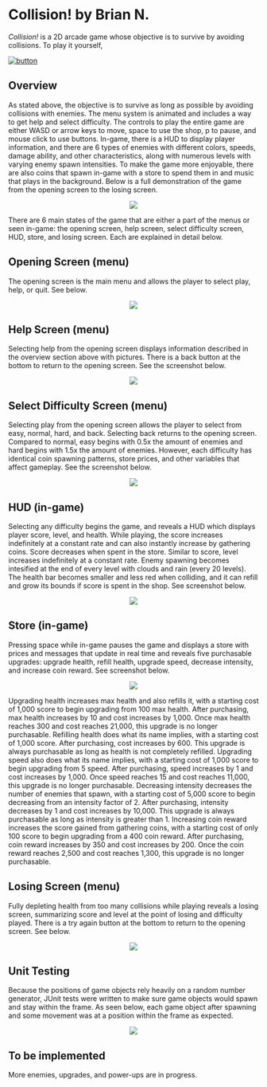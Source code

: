 # Collision! by Brian N.
*Collision!* is a 2D arcade game whose objective is to survive by avoiding collisions. To play it yourself, 

[![button](https://user-images.githubusercontent.com/72827220/105613682-168ed580-5d92-11eb-9950-17b6c423c19b.png)](https://drive.google.com/uc?id=1HoqtzSKmzA7hWUmGSo_l7sCMFTZZqFpz&export=download)

## Overview ##
As stated above, the objective is to survive as long as possible by avoiding collisions with enemies. The menu system is animated and includes a way to get help and select difficulty. The controls to play the entire game are either WASD or arrow keys to move, space to use the shop, p to pause, and mouse click to use buttons. In-game, there is a HUD to display player information, and there are 6 types of enemies with different colors, speeds, damage ability, and other characteristics, along with numerous levels with varying enemy spawn intensities. To make the game more enjoyable, there are also coins that spawn in-game with a store to spend them in and music that plays in the background. Below is a full demonstration of the game from the opening screen to the losing screen.

<p align = "center">
  <img src="https://user-images.githubusercontent.com/72827220/103486291-d78ce600-4dca-11eb-9de4-b6a7b604f02e.gif" />
</p>

There are 6 main states of the game that are either a part of the menus or seen in-game: the opening screen, help screen, select difficulty screen, HUD, store, and losing screen. Each are explained in detail below. 

## Opening Screen (menu) ##
The opening screen is the main menu and allows the player to select play, help, or quit. See below.

<p align = "center">
  <img src="https://user-images.githubusercontent.com/72827220/103485359-b379d680-4dc3-11eb-81f9-7b3456396189.gif" />
</p>

## Help Screen (menu) ##
Selecting help from the opening screen displays information described in the overview section above with pictures. There is a back button at the bottom to return to the opening screen. See the screenshot below.

<p align = "center">
  <img src="https://user-images.githubusercontent.com/72827220/103484508-52e79b00-4dbd-11eb-8d3c-5f844222aef2.png" />
</p>

## Select Difficulty Screen (menu) ##
Selecting play from the opening screen allows the player to select from easy, normal, hard, and back. Selecting back returns to the opening screen. Compared to normal, easy begins with 0.5x the amount of enemies and hard begins with 1.5x the amount of enemies. However, each difficulty has identical coin spawning patterns, store prices, and other variables that affect gameplay. See the screenshot below.

<p align = "center">
  <img src="https://user-images.githubusercontent.com/72827220/103484515-5b3fd600-4dbd-11eb-9ab7-176aa71b5018.png" />
</p>

## HUD (in-game) ##
Selecting any difficulty begins the game, and reveals a HUD which displays player score, level, and health. While playing, the score increases indefinitely at a constant rate and can also instantly increase by gathering coins. Score decreases when spent in the store. Similar to score, level increases indefinitely at a constant rate. Enemy spawning becomes intesified at the end of every level with clouds and rain (every 20 levels). The health bar becomes smaller and less red when colliding, and it can refill and grow its bounds if score is spent in the shop. See screenshot below.

<p align = "center">
  <img src="https://user-images.githubusercontent.com/72827220/103485034-5d0b9880-4dc1-11eb-8f1c-ad82bd392024.png" />
</p>

## Store (in-game) ## 
Pressing space while in-game pauses the game and displays a store with prices and messages that update in real time and reveals five purchasable upgrades: upgrade health, refill health, upgrade speed, decrease intensity, and increase coin reward. See screenshot below.

<p align = "center">
  <img src="https://user-images.githubusercontent.com/72827220/103485037-5f6df280-4dc1-11eb-880d-1a349a539b17.png" />
</p>

Upgrading health increases max health and also refills it, with a starting cost of 1,000 score to begin upgrading from 100 max health. After purchasing, max health increases by 10 and cost increases by 1,000. Once max health reaches 300 and cost reaches 21,000, this upgrade is no longer purchasable. Refilling health does what its name implies, with a starting cost of 1,000 score. After purchasing, cost increases by 600. This upgrade is always purchasable as long as health is not completely refilled. Upgrading speed also does what its name implies, with a starting cost of 1,000 score to begin upgrading from 5 speed. After purchasing, speed increases by 1 and cost increases by 1,000. Once speed reaches 15 and cost reaches 11,000, this upgrade is no longer purchasable. Decreasing intensity decreases the number of enemies that spawn, with a starting cost of 5,000 score to begin decreasing from an intensity factor of 2. After purchasing, intensity decreases by 1 and cost increases by 10,000. This upgrade is always purchasable as long as intensity is greater than 1. Increasing coin reward increases the score gained from gathering coins, with a starting cost of only 100 score to begin upgrading from a 400 coin reward. After purchasing, coin reward increases by 350 and cost increases by 200. Once the coin reward reaches 2,500 and cost reaches 1,300, this upgrade is no longer purchasable.

## Losing Screen (menu) ##
Fully depleting health from too many collisions while playing reveals a losing screen, summarizing score and level at the point of losing and difficulty played. There is a try again button at the bottom to return to the opening screen. See below.

<p align = "center">
  <img src="https://user-images.githubusercontent.com/72827220/103485158-60ebea80-4dc2-11eb-8256-749ddbbbf8bc.gif" />
</p>

## Unit Testing ##
Because the positions of game objects rely heavily on a random number generator, JUnit tests were written to make sure game objects would spawn and stay within the frame. As seen below, each game object after spawning and some movement was at a position within the frame as expected.

<p align = "center">
  <img src="https://user-images.githubusercontent.com/72827220/103494300-31f66880-4e04-11eb-8000-ca35889df362.gif" />
</p>

## To be implemented ##
More enemies, upgrades, and power-ups are in progress.

